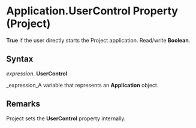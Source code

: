 
# Application.UserControl Property (Project)

 **True** if the user directly starts the Project application. Read/write **Boolean**.


## Syntax

 _expression_. **UserControl**

 _expression_A variable that represents an  **Application** object.


## Remarks

Project sets the  **UserControl** property internally.


